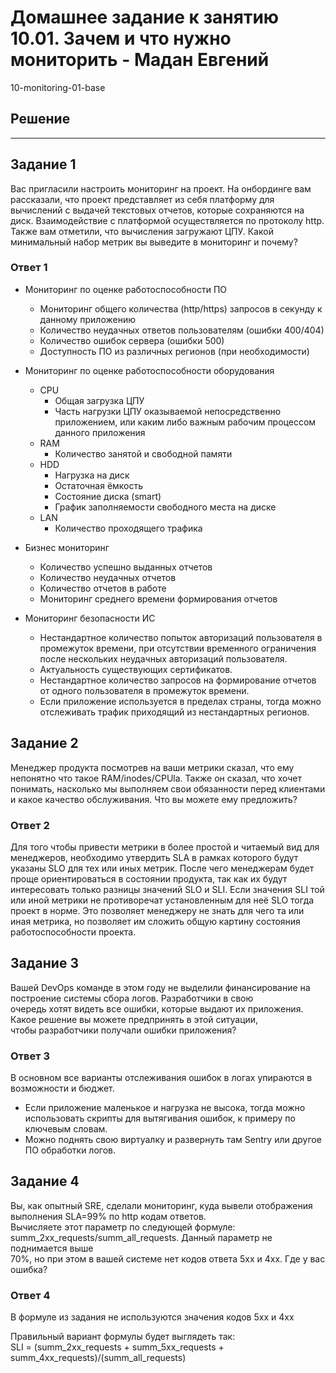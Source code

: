 # Домашнее задание к занятию 10.01. Зачем и что нужно мониторить - Мадан Евгений
10-monitoring-01-base

## Решение

---
## Задание 1

Вас пригласили настроить мониторинг на проект. На онбординге вам рассказали, что проект представляет из себя
платформу для вычислений с выдачей текстовых отчетов, которые сохраняются на диск. Взаимодействие с платформой
осуществляется по протоколу http. Также вам отметили, что вычисления загружают ЦПУ. Какой минимальный набор метрик вы
выведите в мониторинг и почему?  

### Ответ 1

- Мониторинг по оценке работоспособности ПО
  - Мониторинг общего количества (http/https) запросов в секунду к данному приложению
  - Количество неудачных ответов пользователям (ошибки 400/404)
  - Количество ошибок сервера (ошибки 500)
  - Доступность ПО из различных регионов (при необходимости)

- Мониторинг по оценке работоспособности оборудования
  - CPU
    - Общая загрузка ЦПУ
    - Часть нагрузки ЦПУ оказываемой непосредственно приложением, или каким либо важным рабочим процессом данного приложения
  - RAM
    - Количество занятой и свободной памяти
  - HDD
    - Нагрузка на диск
    - Остаточная ёмкость
    - Состояние диска (smart)
    - График заполняемости свободного места на диске
  - LAN
    - Количество проходящего трафика

- Бизнес мониторинг
  - Количество успешно выданных отчетов
  - Количество неудачных отчетов
  - Количество отчетов в работе
  - Мониторинг среднего времени формирования отчетов

- Мониторинг безопасности ИС
  - Нестандартное количество попыток авторизаций пользователя в промежуток времени, при отсутствии временного ограничения после нескольких неудачных авторизаций пользователя.
  - Актуальность существующих сертификатов.
  - Нестандартное количество запросов на формирование отчетов от одного пользователя в промежуток времени.
  - Если приложение используется в пределах страны, тогда можно отслеживать трафик приходящий из нестандартных регионов.



## Задание 2

Менеджер продукта посмотрев на ваши метрики сказал, что ему непонятно что такое RAM/inodes/CPUla. Также он сказал,
что хочет понимать, насколько мы выполняем свои обязанности перед клиентами и какое качество обслуживания. Что вы
можете ему предложить?

### Ответ 2

Для того чтобы привести метрики в более простой и читаемый вид для менеджеров, необходимо утвердить SLA в рамках которого будут указаны SLO для тех или иных метрик.
После чего менеджерам будет проще ориентироваться в состоянии продукта, так как их будут интересовать только разницы значений SLO и SLI.
Если значения SLI той или иной метрики не противоречат установленным для неё SLO тогда проект в норме.
Это позволяет менеджеру не знать для чего та или иная метрика, но позволяет им сложить общую картину состояния работоспособности проекта.

## Задание 3

Вашей DevOps команде в этом году не выделили финансирование на построение системы сбора логов. Разработчики в свою  
очередь хотят видеть все ошибки, которые выдают их приложения. Какое решение вы можете предпринять в этой ситуации,  
чтобы разработчики получали ошибки приложения?  

### Ответ 3

В основном все варианты отслеживания ошибок в логах упираются в возможности и бюджет.
- Если приложение маленькое и нагрузка не высока, тогда можно использовать скрипты для вытягивания ошибок, к примеру по ключевым словам.
- Можно поднять свою виртуалку и развернуть там Sentry или другое ПО обработки логов.

## Задание 4

Вы, как опытный SRE, сделали мониторинг, куда вывели отображения выполнения SLA=99% по http кодам ответов.  
Вычисляете этот параметр по следующей формуле: summ_2xx_requests/summ_all_requests. Данный параметр не поднимается выше  
70%, но при этом в вашей системе нет кодов ответа 5xx и 4xx. Где у вас ошибка?  

### Ответ 4

В формуле из задания не используются значения кодов 5xx и 4xx

Правильный вариант формулы будет выглядеть так:  
SLI = (summ_2xx_requests + summ_5xx_requests + summ_4xx_requests)/(summ_all_requests)  